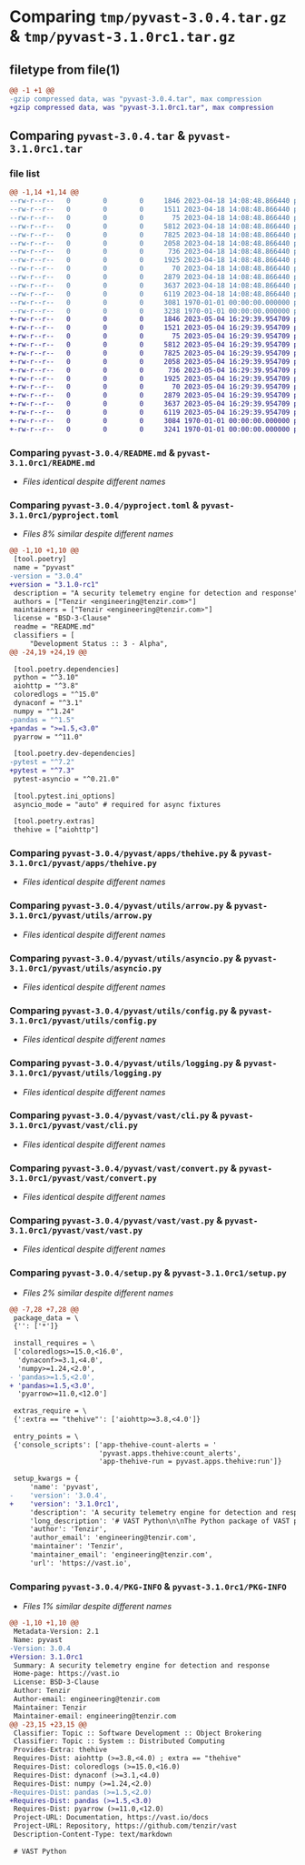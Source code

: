 # Comparing `tmp/pyvast-3.0.4.tar.gz` & `tmp/pyvast-3.1.0rc1.tar.gz`

## filetype from file(1)

```diff
@@ -1 +1 @@
-gzip compressed data, was "pyvast-3.0.4.tar", max compression
+gzip compressed data, was "pyvast-3.1.0rc1.tar", max compression
```

## Comparing `pyvast-3.0.4.tar` & `pyvast-3.1.0rc1.tar`

### file list

```diff
@@ -1,14 +1,14 @@
--rw-r--r--   0        0        0     1846 2023-04-18 14:08:48.866440 pyvast-3.0.4/README.md
--rw-r--r--   0        0        0     1511 2023-04-18 14:08:48.866440 pyvast-3.0.4/pyproject.toml
--rw-r--r--   0        0        0       75 2023-04-18 14:08:48.866440 pyvast-3.0.4/pyvast/__init__.py
--rw-r--r--   0        0        0     5812 2023-04-18 14:08:48.866440 pyvast-3.0.4/pyvast/apps/thehive.py
--rw-r--r--   0        0        0     7825 2023-04-18 14:08:48.866440 pyvast-3.0.4/pyvast/utils/arrow.py
--rw-r--r--   0        0        0     2058 2023-04-18 14:08:48.866440 pyvast-3.0.4/pyvast/utils/asyncio.py
--rw-r--r--   0        0        0      736 2023-04-18 14:08:48.866440 pyvast-3.0.4/pyvast/utils/config.py
--rw-r--r--   0        0        0     1925 2023-04-18 14:08:48.866440 pyvast-3.0.4/pyvast/utils/logging.py
--rw-r--r--   0        0        0       70 2023-04-18 14:08:48.866440 pyvast-3.0.4/pyvast/vast/__init__.py
--rw-r--r--   0        0        0     2879 2023-04-18 14:08:48.866440 pyvast-3.0.4/pyvast/vast/cli.py
--rw-r--r--   0        0        0     3637 2023-04-18 14:08:48.866440 pyvast-3.0.4/pyvast/vast/convert.py
--rw-r--r--   0        0        0     6119 2023-04-18 14:08:48.866440 pyvast-3.0.4/pyvast/vast/vast.py
--rw-r--r--   0        0        0     3081 1970-01-01 00:00:00.000000 pyvast-3.0.4/setup.py
--rw-r--r--   0        0        0     3238 1970-01-01 00:00:00.000000 pyvast-3.0.4/PKG-INFO
+-rw-r--r--   0        0        0     1846 2023-05-04 16:29:39.954709 pyvast-3.1.0rc1/README.md
+-rw-r--r--   0        0        0     1521 2023-05-04 16:29:39.954709 pyvast-3.1.0rc1/pyproject.toml
+-rw-r--r--   0        0        0       75 2023-05-04 16:29:39.954709 pyvast-3.1.0rc1/pyvast/__init__.py
+-rw-r--r--   0        0        0     5812 2023-05-04 16:29:39.954709 pyvast-3.1.0rc1/pyvast/apps/thehive.py
+-rw-r--r--   0        0        0     7825 2023-05-04 16:29:39.954709 pyvast-3.1.0rc1/pyvast/utils/arrow.py
+-rw-r--r--   0        0        0     2058 2023-05-04 16:29:39.954709 pyvast-3.1.0rc1/pyvast/utils/asyncio.py
+-rw-r--r--   0        0        0      736 2023-05-04 16:29:39.954709 pyvast-3.1.0rc1/pyvast/utils/config.py
+-rw-r--r--   0        0        0     1925 2023-05-04 16:29:39.954709 pyvast-3.1.0rc1/pyvast/utils/logging.py
+-rw-r--r--   0        0        0       70 2023-05-04 16:29:39.954709 pyvast-3.1.0rc1/pyvast/vast/__init__.py
+-rw-r--r--   0        0        0     2879 2023-05-04 16:29:39.954709 pyvast-3.1.0rc1/pyvast/vast/cli.py
+-rw-r--r--   0        0        0     3637 2023-05-04 16:29:39.954709 pyvast-3.1.0rc1/pyvast/vast/convert.py
+-rw-r--r--   0        0        0     6119 2023-05-04 16:29:39.954709 pyvast-3.1.0rc1/pyvast/vast/vast.py
+-rw-r--r--   0        0        0     3084 1970-01-01 00:00:00.000000 pyvast-3.1.0rc1/setup.py
+-rw-r--r--   0        0        0     3241 1970-01-01 00:00:00.000000 pyvast-3.1.0rc1/PKG-INFO
```

### Comparing `pyvast-3.0.4/README.md` & `pyvast-3.1.0rc1/README.md`

 * *Files identical despite different names*

### Comparing `pyvast-3.0.4/pyproject.toml` & `pyvast-3.1.0rc1/pyproject.toml`

 * *Files 8% similar despite different names*

```diff
@@ -1,10 +1,10 @@
 [tool.poetry]
 name = "pyvast"
-version = "3.0.4"
+version = "3.1.0-rc1"
 description = "A security telemetry engine for detection and response"
 authors = ["Tenzir <engineering@tenzir.com>"]
 maintainers = ["Tenzir <engineering@tenzir.com>"]
 license = "BSD-3-Clause"
 readme = "README.md"
 classifiers = [
     "Development Status :: 3 - Alpha",
@@ -24,19 +24,19 @@
 
 [tool.poetry.dependencies]
 python = "^3.10"
 aiohttp = "^3.8"
 coloredlogs = "^15.0"
 dynaconf = "^3.1"
 numpy = "^1.24"
-pandas = "^1.5"
+pandas = ">=1.5,<3.0"
 pyarrow = "^11.0"
 
 [tool.poetry.dev-dependencies]
-pytest = "^7.2"
+pytest = "^7.3"
 pytest-asyncio = "^0.21.0"
 
 [tool.pytest.ini_options]
 asyncio_mode = "auto" # required for async fixtures
 
 [tool.poetry.extras]
 thehive = ["aiohttp"]
```

### Comparing `pyvast-3.0.4/pyvast/apps/thehive.py` & `pyvast-3.1.0rc1/pyvast/apps/thehive.py`

 * *Files identical despite different names*

### Comparing `pyvast-3.0.4/pyvast/utils/arrow.py` & `pyvast-3.1.0rc1/pyvast/utils/arrow.py`

 * *Files identical despite different names*

### Comparing `pyvast-3.0.4/pyvast/utils/asyncio.py` & `pyvast-3.1.0rc1/pyvast/utils/asyncio.py`

 * *Files identical despite different names*

### Comparing `pyvast-3.0.4/pyvast/utils/config.py` & `pyvast-3.1.0rc1/pyvast/utils/config.py`

 * *Files identical despite different names*

### Comparing `pyvast-3.0.4/pyvast/utils/logging.py` & `pyvast-3.1.0rc1/pyvast/utils/logging.py`

 * *Files identical despite different names*

### Comparing `pyvast-3.0.4/pyvast/vast/cli.py` & `pyvast-3.1.0rc1/pyvast/vast/cli.py`

 * *Files identical despite different names*

### Comparing `pyvast-3.0.4/pyvast/vast/convert.py` & `pyvast-3.1.0rc1/pyvast/vast/convert.py`

 * *Files identical despite different names*

### Comparing `pyvast-3.0.4/pyvast/vast/vast.py` & `pyvast-3.1.0rc1/pyvast/vast/vast.py`

 * *Files identical despite different names*

### Comparing `pyvast-3.0.4/setup.py` & `pyvast-3.1.0rc1/setup.py`

 * *Files 2% similar despite different names*

```diff
@@ -7,28 +7,28 @@
 package_data = \
 {'': ['*']}
 
 install_requires = \
 ['coloredlogs>=15.0,<16.0',
  'dynaconf>=3.1,<4.0',
  'numpy>=1.24,<2.0',
- 'pandas>=1.5,<2.0',
+ 'pandas>=1.5,<3.0',
  'pyarrow>=11.0,<12.0']
 
 extras_require = \
 {':extra == "thehive"': ['aiohttp>=3.8,<4.0']}
 
 entry_points = \
 {'console_scripts': ['app-thehive-count-alerts = '
                      'pyvast.apps.thehive:count_alerts',
                      'app-thehive-run = pyvast.apps.thehive:run']}
 
 setup_kwargs = {
     'name': 'pyvast',
-    'version': '3.0.4',
+    'version': '3.1.0rc1',
     'description': 'A security telemetry engine for detection and response',
     'long_description': '# VAST Python\n\nThe Python package of VAST provides a flexible control plane to integrate VAST\nwith other security tools.\n\n> **Note**\n> The Python effort is still highly experimental and subject to rapid change.\n> Please do not consider it for production use.\n\n## Usage\n\nTo get started, clone the VAST repository and install the Python package via\n[Poetry](https://python-poetry.org/docs/):\n\n```bash\ngit clone https://github.com/tenzir/vast.git\ncd vast/python\npoetry install\n```\n\n## Development\n\nWe recommend that you work with an editable installation, which is the default\nfor `poetry install`.\n\n### Unit Tests\n\nRun the unit tests via pytest:\n\n```bash\npoetry run pytest\n```\n\n### Integration Tests\n\nRun the integrations tests via Docker Compose and pytest:\n\n```bash\n./docker-poetry-run.sh pytest -v\n```\n\n## Packaging\n\nThe following instructions concern maintainers who want to publish the Python\npackage to PyPI.\n\n> **Note**\n> Our releasing scripts and CI run these steps automatically. You do not need to\n> intervene anywhere. The instructions below merely document the steps taken.\n\n### Bump the version\n\nPrior to releasing a new version, bump the version, e.g.:\n\n```bash\npoetry version 2.3.1\n```\n\nThis updates the `pyproject.toml` file.\n\n### Publish to Test PyPI\n\n1. Add a Test PyPi repository:\n\n   ```bash\n   poetry config repositories.test-pypi https://test.pypi.org/legacy/\n   ```\n\n2. Get the token from <https://test.pypi.org/manage/account/token/>.\n\n3. Store the token:\n\n  ```bash\n  poetry config pypi-token.test-pypi pypi-XXXXXXXX\n  ```\n\n4. Publish:\n  \n   ```bash\n   poetry publish --build -r test-pypi\n   ```\n\n### Publish to PyPI\n\n1. Get the token from <https://pypi.org/manage/account/token/>.\n\n2. Store the token:\n\n  ```bash\n  poetry config pypi-token.pypi pypi-XXXXXXXX\n  ```\n\n3. Publish\n\n   ```bash\n   poetry publish --build\n   ```\n',
     'author': 'Tenzir',
     'author_email': 'engineering@tenzir.com',
     'maintainer': 'Tenzir',
     'maintainer_email': 'engineering@tenzir.com',
     'url': 'https://vast.io',
```

### Comparing `pyvast-3.0.4/PKG-INFO` & `pyvast-3.1.0rc1/PKG-INFO`

 * *Files 1% similar despite different names*

```diff
@@ -1,10 +1,10 @@
 Metadata-Version: 2.1
 Name: pyvast
-Version: 3.0.4
+Version: 3.1.0rc1
 Summary: A security telemetry engine for detection and response
 Home-page: https://vast.io
 License: BSD-3-Clause
 Author: Tenzir
 Author-email: engineering@tenzir.com
 Maintainer: Tenzir
 Maintainer-email: engineering@tenzir.com
@@ -23,15 +23,15 @@
 Classifier: Topic :: Software Development :: Object Brokering
 Classifier: Topic :: System :: Distributed Computing
 Provides-Extra: thehive
 Requires-Dist: aiohttp (>=3.8,<4.0) ; extra == "thehive"
 Requires-Dist: coloredlogs (>=15.0,<16.0)
 Requires-Dist: dynaconf (>=3.1,<4.0)
 Requires-Dist: numpy (>=1.24,<2.0)
-Requires-Dist: pandas (>=1.5,<2.0)
+Requires-Dist: pandas (>=1.5,<3.0)
 Requires-Dist: pyarrow (>=11.0,<12.0)
 Project-URL: Documentation, https://vast.io/docs
 Project-URL: Repository, https://github.com/tenzir/vast
 Description-Content-Type: text/markdown
 
 # VAST Python
```

